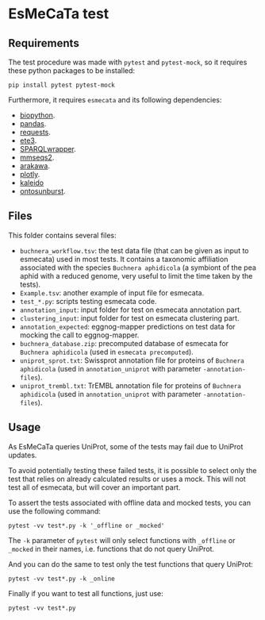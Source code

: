 # EsMeCaTa test

## Requirements

The test procedure was made with `pytest` and `pytest-mock`, so it requires these python packages to be installed:

```
pip install pytest pytest-mock
```

Furthermore, it requires `esmecata` and its following dependencies:

- [biopython](https://pypi.org/project/biopython/).
- [pandas](https://pypi.org/project/pandas/).
- [requests](https://pypi.org/project/requests/).
- [ete3](https://pypi.org/project/ete3/).
- [SPARQLwrapper](https://pypi.org/project/SPARQLWrapper/).
- [mmseqs2](https://github.com/soedinglab/MMseqs2).
- [arakawa](https://github.com/ninoseki/arakawa).
- [plotly](https://github.com/plotly/plotly.py).
- [kaleido](https://github.com/plotly/Kaleido)
- [ontosunburst](https://github.com/AuReMe/Ontology_sunburst).

## Files

This folder contains several files:

- `buchnera_workflow.tsv`: the test data file (that can be given as input to esmecata) used in most tests. It contains a taxonomic affiliation associated with the species `Buchnera aphidicola` (a symbiont of the pea aphid with a reduced genome, very useful to limit the time taken by the tests).
- `Example.tsv`: another example of input file for esmecata.
- `test_*.py`: scripts testing esmecata code.
- `annotation_input`: input folder for test on esmecata annotation part.
- `clustering_input`: input folder for test on esmecata clustering part.
- `annotation_expected`: eggnog-mapper predictions on test data for mocking the call to eggnog-mapper.
- `buchnera_database.zip`: precomputed database of esmecata for `Buchnera aphidicola` (used in `esmecata precomputed`).
- `uniprot_sprot.txt`: Swissprot annotation file for proteins of `Buchnera aphidicola` (used in `annotation_uniprot` with parameter `-annotation-files`).
- `uniprot_trembl.txt`: TrEMBL annotation file for proteins of `Buchnera aphidicola` (used in `annotation_uniprot` with parameter `-annotation-files`).


## Usage

As EsMeCaTa queries UniProt, some of the tests may fail due to UniProt updates.

To avoid potentially testing these failed tests, it is possible to select only the test that relies on already calculated results or uses a mock. This will not test all of esmecata, but will cover an important part.

To assert the tests associated with offline data and mocked tests, you can use the following command:

```
pytest -vv test*.py -k '_offline or _mocked'
```

The `-k` parameter of `pytest` will only select functions with `_offline` or `_mocked` in their names, i.e. functions that do not query UniProt.

And you can do the same to test only the test functions that query UniProt:

```
pytest -vv test*.py -k _online
```

Finally if you want to test all functions, just use:

```
pytest -vv test*.py
```